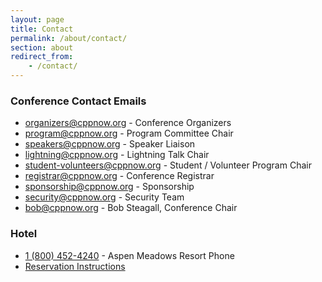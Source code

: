 ```yaml
---
layout: page
title: Contact
permalink: /about/contact/
section: about
redirect_from:
    - /contact/
---
```


### Conference Contact Emails

* [organizers@cppnow.org](mailto:organizers@cppnow.org) - Conference Organizers
* [program@cppnow.org](mailto:program@cppnow.org) - Program Committee Chair
* [speakers@cppnow.org](mailto:speakers@cppnow.org) - Speaker Liaison
* [lightning@cppnow.org](mailto:lightning@cppnow.org) - Lightning Talk Chair
* [student-volunteers@cppnow.org](mailto:student-volunteers@cppnow.org) - Student / Volunteer Program Chair
* [registrar@cppnow.org](mailto:registrar@cppnow.org) - Conference Registrar
* [sponsorship@cppnow.org](sponsorship@cppnow.org) - Sponsorship
* [security@cppnow.org](mailto:security@cppnow.org) - Security Team
* [bob@cppnow.org](mailto:bob@cppnow.org) - Bob Steagall, Conference Chair



### Hotel

* [1 (800) 452-4240](tel:1-800-452-4240) - Aspen Meadows Resort Phone
* [Reservation Instructions](/location/lodging/)
